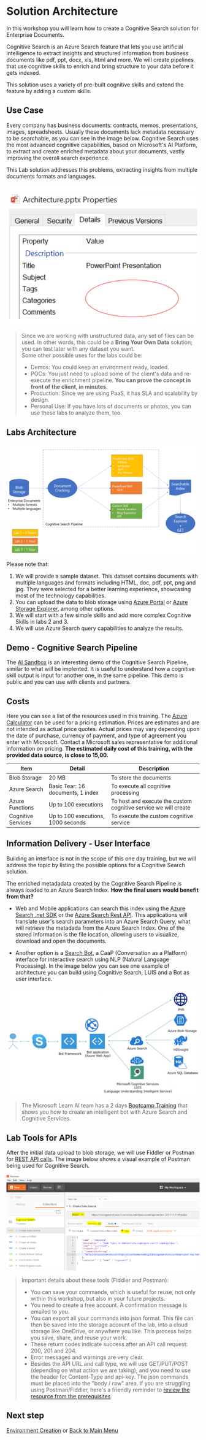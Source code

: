 # Solution Architecture

In this workshop you will learn how to create a Cognitive Search solution for Enterprise Documents. 

Cognitive Search is an Azure Search feature that lets you use artificial intelligence to extract insights and structured information from business documents like pdf, ppt, docx, xls, html and more. We will create pipelines that use cognitive skills to enrich and bring structure to your data before it gets indexed. 

This solution uses a variety of pre-built cognitive skills and extend the feature by adding a custom skills.

## Use Case

Every company has business documents: contracts, memos, presentations, images, spreadsheets. Usually these documents lack metadata necessary to be searchable, as you can see in the image below. 
Cognitive Search uses the most advanced cognitive capabilities, based on Microsoft's AI Platform, to extract and create enriched metadata about your documents, vastly improving the overall search experience.

This Lab solution addresses this problems, extracting insights from multiple documents formats and languages.



![Lack of Metadata](./media/no-meta.PNG)




> Since we are working with unstructured data, any set of files can be used. In other words, this could be a **Bring Your Own Data** solution; you can test later with any dataset you want.  
> Some other possible uses for the labs could be:  
>  
>  + Demos: You could keep an environment ready, loaded. 
>  + POCs: You just need to upload some of the client's data and re-execute the enrichment pipeline. **You can prove the concept in front of the client, in minutes**.
>  + Production: Since we are using PaaS, it has SLA and scalability by design.
>  + Personal Use: If you have lots of documents or photos, you can use these labs to analyze them, too.


## Labs Architecture


![](./media/new-architecture.PNG)

Please note that:

1. We will provide a sample dataset. This dataset contains documents with multiple languages and formats including HTML, doc, pdf, ppt, png and jpg. They were selected for a better learning experience, showcasing most of the technology capabilities.
2. You can upload the data to blob storage using [Azure Portal](https://docs.microsoft.com/en-us/azure/storage/blobs/storage-quickstart-blobs-portal) or [Azure Storage Explorer](https://docs.microsoft.com/en-us/azure/storage/blobs/storage-quickstart-blobs-storage-explorer), among other options.
3. We will start with a few simple skills and add more complex Cognitive Skills in labs 2 and 3.
4. We will use Azure Search query capabilities to analyze the results.


## Demo - Cognitive Search Pipeline

The [AI Sandbox](https://text-analytics-demo-dev.azurewebsites.net/) is an interesting demo of the Cognitive Search Pipeline, similar to what will be implented. It is useful to understand how a cognitive skill output is input for another one, in the same pipeline.
This demo is public and you can use with clients and partners.


## Costs
Here you can see a list of the resources used in this training. The [Azure Calculator](https://azure.microsoft.com/en-us/pricing/calculator/) can be used for a pricing estimation. 
Prices are estimates and are not intended as actual price quotes. Actual prices may vary depending upon the date of purchase, currency of payment, and type of agreement you enter with Microsoft. Contact a Microsoft sales representative for additional information on pricing.
**The estimated daily cost of this training, with the provided data source, is close to 15,00.**  


| Item | Detail | Description
|-------|----------|----------|
| Blob Storage | 20 MB |To store the documents |
| Azure Search | Basic Tear: 16 documents, 1 index | To execute all cognitive processing |
| Azure Functions | Up to 100 executions| To host and execute the custom cognitive service we will create |
| Cognitive Services | Up to 100 executions, 1000 seconds | To execute the custom cognitive service | 

## Information Delivery - User Interface
Building an interface is not in the scope of this one day training, but we will address the topic by listing the possible options for a Cognitive Search solution.

The enriched metadadata created by the Cognitive Search Pipeline is always loaded to an Azure Search Index. **How the final users would benefit from that?** 

+ Web and Mobile applications can search this index using the [Azure Search .net SDK](https://docs.microsoft.com/en-us/azure/search/search-query-dotnet) 
or the [Azure Search Rest API](https://docs.microsoft.com/en-us/azure/search/search-query-rest-api). This applications will translate user's search parameters into an Azure Search Query, what will retrieve the metadada from the Azure Search Index. 
One of the stored information is the file location, allowing users to visualize, download and open the documents.

+ Another option is a [Search Bot](https://docs.microsoft.com/en-us/azure/bot-service/dotnet/bot-builder-dotnet-search-azure?view=azure-bot-service-3.0), a CaaP (Conversation as a Platform) interface for interactive search using NLP (Natural Language Processing).
In the image below you can see one example of architecture you can build using Cognitive Search, LUIS and a Bot as user interface.

![](./media/just-a-bots-sample-architecture.PNG)


> The Microsoft Learn AI team has a 2 days [Bootcamp Training](https://azure.github.io/LearnAI-Bootcamp/emergingaidev_bootcamp) that shows you how to create an intelligent bot with Azure Search and Cognitive Services.


## Lab Tools for APIs
After the initial data upload to blob storage, we will use Fiddler or Postman for [REST API calls](https://docs.microsoft.com/en-us/azure/search/search-fiddler). The image below shows a visual example of Postman being used for Cognitive Search.

![](./media/postman.PNG)

> Important details about these tools (Fiddler and Postman):
> + You can save your commands, which is useful for reuse, not only within this workshop, but also in your future projects.
> + You need to create a free account. A confirmation message is emailed to you.
> + You can export all your commands into json format. This file can then be saved into the storage account of the lab, into a cloud storage like OneDrive, or anywhere you like. This process helps you save, share, and reuse your work.
> + These return codes indicate success after an API call request: 200, 201 and 204. 
> + Error messages and warnings are very clear.
> + Besides the API URL and call type, we will use GET/PUT/POST (depending on what action we are taking), and you need to use the header for Content-Type and api-key. The json commands must be placed into the "body / raw" area. If you are struggling using Postman/Fiddler, here's a friendly reminder to [review the resource from the prerequisites](https://docs.microsoft.com/en-us/azure/search/search-fiddler).


## Next step
[Environment Creation](03-Environment-Creation.md) or [Back to Main Menu](readme.md)



